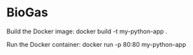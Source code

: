 # BioGas

Build the Docker image: docker build -t my-python-app .

Run the Docker container: docker run -p 80:80 my-python-app
